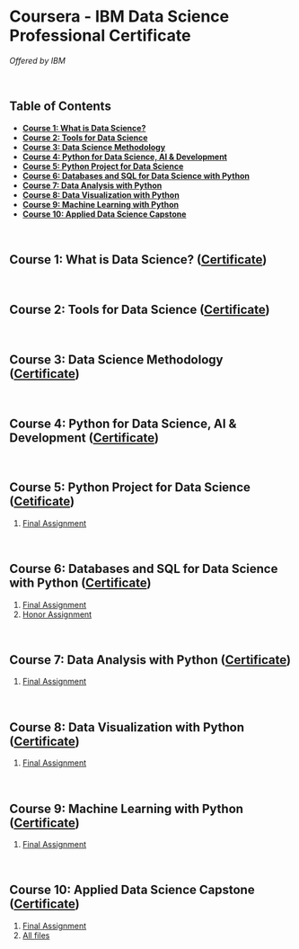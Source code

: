 # **Coursera - IBM Data Science Professional Certificate**

*Offered by IBM*

<br>


## Table of Contents

- [**Course 1: What is Data Science?**](#course-1-what-is-data-science-certificate)
- [**Course 2: Tools for Data Science**](#course-2-tools-for-data-science-certificate)
- [**Course 3: Data Science Methodology**](#course-3-data-science-methodology-certificate)
- [**Course 4: Python for Data Science, AI & Development**](#course-4-python-for-data-science-ai--development-certificate)
- [**Course 5: Python Project for Data Science**](#course-5-python-project-for-data-science-cetificate)
- [**Course 6: Databases and SQL for Data Science with Python**](#course-6-databases-and-sql-for-data-science-with-python-certificate)
- [**Course 7: Data Analysis with Python**](#course-7-data-analysis-with-python-certificate)
- [**Course 8: Data Visualization with Python**](#course-8-data-visualization-with-python-certificate)
- [**Course 9: Machine Learning with Python**](#course-9-machine-learning-with-python-certificate)
- [**Course 10: Applied Data Science Capstone**](#course-10-applied-data-science-capstone-certificate)

<br>


## **Course 1: What is Data Science? ([Certificate](http://coursera.org/verify/LF5LL9LQYKV7))**

<br>


## **Course 2: Tools for Data Science ([Certificate](https://www.coursera.org/account/accomplishments/verify/8HKT9YJ7P5FX))**

<br>


## **Course 3: Data Science Methodology ([Certificate](https://www.coursera.org/account/accomplishments/verify/R48M5X67VYUC))**

<br>


## **Course 4: Python for Data Science, AI & Development ([Certificate](https://www.coursera.org/account/accomplishments/verify/XP4A2WSHFKVH))**

<br>


## **Course 5: Python Project for Data Science ([Cetificate](https://www.coursera.org/account/accomplishments/verify/6C9CSSDSE25Y))**

1. [Final Assignment](Course%205/Final%20Assignment.ipynb)

<br>


## **Course 6: Databases and SQL for Data Science with Python ([Certificate](https://www.coursera.org/account/accomplishments/verify/8Y8K7Y93ADJR))**

1. [Final Assignment](Course%206/Final%20assignment.ipynb)
2. [Honor Assignment](Course%206/Honor%20Assignment.ipynb)

<br>


## **Course 7: Data Analysis with Python ([Certificate](https://www.coursera.org/account/accomplishments/verify/8U2L3JVUY66A))**

1. [Final Assignment](Course%207/Final%20Assignment.ipynb)

<br>


## **Course 8: Data Visualization with Python ([Certificate](https://www.coursera.org/account/accomplishments/verify/3XBUQDCP6ZNM))**

1. [Final Assignment](Course%208/Final%20Assignment.py)

<br>


## **Course 9: Machine Learning with Python ([Certificate](https://www.coursera.org/account/accomplishments/verify/T7X6HCV4SKJG))**

1. [Final Assignment](Course%209/Final%20Assignment.ipynb)

<br>


## **Course 10: Applied Data Science Capstone ([Certificate](https://www.coursera.org/account/accomplishments/verify/ZVN5EBZW9DV8))**

1. [Final Assignment](Course%2010/Final%20Assignment.pdf)
2. [All files](Course%2010/)
